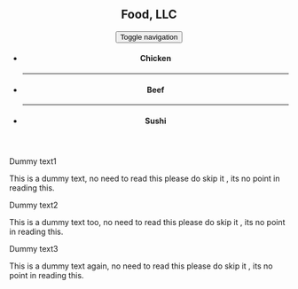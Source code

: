 <html>
<head>
<meta charset="utf-8">
<title></title>
<meta charset="utf-8">
<meta name="viewport"
contetnt="width=device-width,initial-scale=1">
<link rel="stylesheet" type="text/css" href="CSS2.CSS">
  <link rel="stylesheet" href="css/bootstrap.min.css">

</head>
<BODY>
  <header>
    <nav id="header-nav" class="navbar navbar-default">
          <div class="container-fluid">
            <div class="navbar-header">
                <div class="navbar-brand">
                <h1>Food, LLC</h1>
                </div>
                <button type="button"  class="navbar-toggle collapsed"  data-toggle="collapse"  data-target="#collapsable-nav"  aria-expanded="false">
                  <span class="sr-only">Toggle navigation</span>
                  <span class="icon-bar"></span>
                  <span class="icon-bar"></span>
                  <span class="icon-bar"></span>
                </button>
                </div>
                <div id="collapsable-nav" class="collapse navbar-collapse">
                  <ul id="nav-list" class="nav navbar-nav navbar-right  text-center">
                    <li class="visible-xs"><h4>Chicken</h4></li><hr>
                    <li class="visible-xs"><h4>Beef</h4></li><hr>
                    <li class="visible-xs"><h4>Sushi</h4></li>
                 </ul>
                </div>
                </div>
                </nav>
  </header>

  <div class="col-lg-4 col-md-6 col-sm-12">
    <div class="box">
      <p class="content-name name1">
        Dummy text1
      </p>
      <p class="content">
        This is a dummy text, no need to read this please do skip it , its no point in reading this.
      </p>
  </div>
  </div>
  <div class="col-lg-4 col-md-6 col-sm-12">
    <div class="box">
      <p class="content-name name2">
        Dummy text2
      </p>
      <p class="content">
        This is a dummy text too, no need to read this please do skip it , its no point in reading this.
      </p>
    </div>
  </div>
  <div  class="col-lg-4 col-md-6 col-sm-12">
    <div class="box">
      <p class="content-name name3">
        Dummy text3
      </p>
      <p class="content">
       This is a dummy text again, no need to read this please do skip it , its no point in reading this. 
      </p>
    </div>
  </div>
</BODY>
</html>
